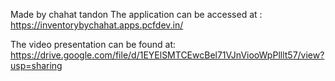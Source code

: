 Made by chahat tandon
The application can be accessed at :  https://inventorybychahat.apps.pcfdev.in/

The video presentation can be found at: https://drive.google.com/file/d/1EYElSMTCEwcBel71VJnViooWpPlllt57/view?usp=sharing 
